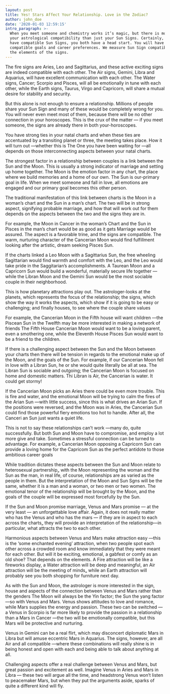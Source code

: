 ```yaml
---
layout: post
title: Yes! Stars Affect Your Relationship. Love in the Zodiac?
author: john_doe
date: '2020-01-03 12:59:15'
intro_paragraph: >-
  When you meet someone and chemistry works it’s magic, but there is more to
  your astrological compatibility than just your Sun Signs. Certainly, if you
  have compatible Sun Signs, you both have a head start. You will have
  compatible goals and career preferences. We measure Sun Sign compatibility by
  the elements of the signs.
---
```

The fire signs are Aries, Leo and Sagittarius, and these active exciting signs are indeed compatible with each other. The Air signs, Gemini, Libra and Aquarius, will have excellent communication with each other. The Water signs, Cancer; Scorpio and Pisces, will all be emotionally in tune with each other, while the Earth signs, Taurus, Virgo and Capricorn, will share a mutual desire for stability and security.

But this alone is not enough to ensure a relationship. Millions of people share your Sun Sign and many of these would be completely wrong for you. You will never even meet most of them, because there will be no other connection in your horoscopes. This is the crux of the matter — if you meet someone, the signs are already there in both your-horoscopes.

You have strong ties in your natal charts and when these ties are accentuated by a transiting planet or three, the meeting takes place. How it will turn out —whether this is The One you have been waiting for —all depends on those interconnecting aspects between your natal charts.

The strongest factor in a relationship between couples is a link between the Sun and the Moon. This is usually a strong indicator of marriage and setting up home together. The Moon is the emotion factor in any chart, the place where we build memories and a home of our own. The Sun is our-primary goal in life. When we meet someone and fall in love, all emotions are engaged and our primary goal becomes this other person.

The traditional manifestation of this link between charts is the Moon in a woman’s chart and the Sun in a man’s chart. The two will be in strong aspect, signifying probable marriage, and how that will work out for them depends on the aspects between the two and the signs they are in.

For example, the Moon in Cancer in the woman’s Chart and the Sun in Pisces in the man’s chart would be as good as it gets Marriage would be assured. The aspect is a favorable trine, and the signs are compatible. The warm, nurturing character of the Cancerian Moon would find fulfillment looking after the artistic, dream seeking Pisces Sun.

If the charts linked a Leo Moon with a Sagittarius Sun, the free wheeling Sagittarian would find warmth and comfort with the Leo, and the Leo would take pride in the Saggitarian’s accomplishments. A Taurean Moon and a Capricorn Sun would build a wonderful, materially secure life together —while the Libran Moon and the Gemini Sun would be the most sociable couple in their neighborhood.

This is how planetary attractions play out. The astrologer-looks at the planets, which represents the focus of the relationship; the signs, which show the way it works the aspects, which show if it is going to be easy or challenging; and finally houses, to see where the couple share values

For example, the Cancerian Moon in the Fifth house will want children —the Piscean Sun in the Twelfth may be more interested in making a network of friends The Fifth House Cancerian Moon would want to be a loving parent, even a smothering one, while the Eleventh House Pisces Sun would want to be a friend to the children.

If there is a challenging aspect between the Sun and the Moon between your charts then there will be tension in regards to the emotional make up of the Moon, and the goals of the Sun. For example, if our Cancerian Moon fell in love with a Libran Sun, he or she would quite literally be all at sea. The Libran Sun is sociable and outgoing; the Cancerian Moon is focused on home and domestic matters. Thi Libran is Air, the Cancerian is water. It could get stormy!

If the Cancerian Moon picks an Aries there could be even more trouble. This is fire and water, and the emotional Moon will be trying to calm the fires of the Arian Sun —with little success, since this is what drives an Arian Sun. If the positions were reversed, and the Moon was in Aries, the Cancerian Sun could find those powerful fiery emotions too hot to handle. After all, the Canceri an Sun just wants a quiet life.

This is not to say these relationships can’t work —many do, quite successfully. But both Sun and Moon have to compromise, and employ a lot more give and take. Sometimes a stressful connection can be turned to advantage. For example, a Cancerian Moon opposing a Capricorn Sun can provide a loving home for the Capricom Sun as the perfect antidote to those ambitious career goals

While tradition dictates these aspects between the Sun and Moon relate to heterosexual partnership„ with the Moon representing the woman and the Sun as the man, in real life, of course, relationships are as varied as the people in them. But the interpretation of the Moon and Sun Sgns will be the same, whether it is a man and a woman, or two men or two women. The emotional tenor of the relationship will be brought by the Moon, and the goals of the couple will be expressed most forcefully by the Sun.

If the Sun and Moon promise marriage, Venus and Mars promise — at the very least — an unforgettable love affair. Again, it does not really matter who has the Venus and who has the mars — if they are in aspect to each across the charts„ they will provide an interpretation of the relationship—in particular, what attracts the two to each other.

Harmonious aspects between Venus and Mars make attraction easy —this is the ‘some enchanted evening’ attraction, when two people spot each other across a crowded room and know immediately that they were meant for each other. But will it be exciting, emotional, a gabfest or comfy as an old shoe? That depends on the elements. A Fire attraction will be like a fireworks display, a Water attraction will be deep and meaningful, an Air attraction will be the meeting of minds„ while an Earth attraction will probably see you both shopping for furniture next day.

As with the Sun and Moon, the astrologer is more interested in the sign, house and aspects of the connection between Venus and Mars rather than the genders The Moon will always be the Yin factor; the Sun the yang factor —so with Venus and Mars. Venus shows attitudes to love and romance, while Mars supplies the energy and passion. These two can be switched — a Venus in Scorpio is far more likely to provide the passion in a relationship than a Mars in Cancer —the two will be emotionally compatible, but this Mars will be protective and nurturing.

Venus in Gemini can be a real flirt, which may disconcert diplomatic Mars in Libra but will amuse eccentric Mars in Aquarius. The signs, however, are all Air and all compatible —where these combinations will really shine is in being honest and open with each and being able to talk about anything at all.

Challenging aspects offer a real challenge between Venus and Mars, but great passion and excitement as well. Imagine Venus in Aries and Mars in Libra — these two will argue all the time, and headstrong Venus won’t listen to peacemaker Mars, but when they put the arguments aside, sparks of quite a different kind will fly.

